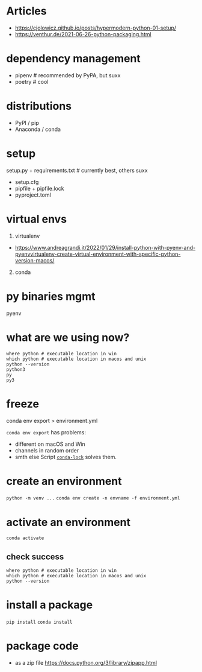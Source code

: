 # Articles
* https://cjolowicz.github.io/posts/hypermodern-python-01-setup/
* https://venthur.de/2021-06-26-python-packaging.html


# dependency management
* pipenv  # recommended by PyPA, but suxx
* poetry  # cool

# distributions
* PyPI / pip
* Anaconda / conda

# setup
setup.py + requirements.txt  # currently best, others suxx

* setup.cfg
* pipfile + pipfile.lock
* pyproject.toml


# virtual envs
1. virtualenv
  * https://www.andreagrandi.it/2022/01/29/install-python-with-pyenv-and-pyenvvirtualenv-create-virtual-environment-with-specific-python-version-macos/
2. conda


# py binaries mgmt
pyenv

# what are we using now?
```
where python # executable location in win
which python # executable location in macos and unix
python --version
python3
py
py3
```

# freeze
conda env export > environment.yml

`conda env export` has problems:
* different on macOS and Win
* channels in random order
* smth else
Script [`conda-lock`](https://github.com/conda-incubator/conda-lock/) solves them.

# create an environment
`python -m venv ...`
`conda env create -n envname -f environment.yml`

# activate an environment
```
conda activate
```

## check success
```
where python # executable location in win
which python # executable location in macos and unix
python --version
```

# install a package
`pip install`
`conda install`


# package code
* as a zip file https://docs.python.org/3/library/zipapp.html
